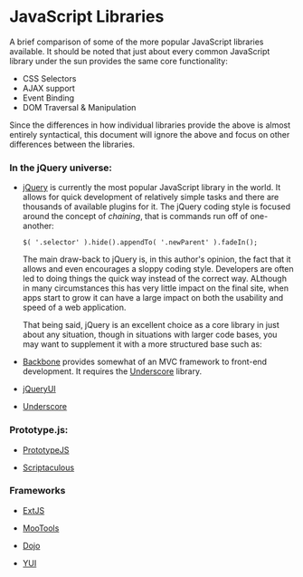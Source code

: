# JavaScript Libraries

A brief comparison of some of the more popular JavaScript libraries available.  It should be noted that just about every common JavaScript library under the sun provides the same core functionality:

- CSS Selectors
- AJAX support
- Event Binding
- DOM Traversal & Manipulation

Since the differences in how individual libraries provide the above is almost entirely syntactical, this document will ignore the above and focus on other differences between the libraries.

### In the jQuery universe:

- [jQuery] is currently the most popular JavaScript library in the world.  It allows for quick development of relatively simple tasks and there are thousands of available plugins for it.  The jQuery coding style is focused around the concept of _chaining_, that is commands run off of one-another:
    ```
    $( '.selector' ).hide().appendTo( '.newParent' ).fadeIn();
    ```

  The main draw-back to jQuery is, in this author's opinion, the fact that it allows and even encourages a sloppy coding style.  Developers are often led to doing things the quick way instead of the correct way.  ALthough in many circumstances this has very little impact on the final site, when apps start to grow it can have a large impact on both the usability and speed of a web application.

  That being said, jQuery is an excellent choice as a core library in just about any situation, though in situations with larger code bases, you may want to supplement it with a more structured base such as:

- [Backbone] provides somewhat of an MVC framework to front-end development.  It requires the [Underscore] library.

- [jQueryUI]

- [Underscore]

### Prototype.js:

- [PrototypeJS]

- [Scriptaculous]

### Frameworks

- [ExtJS]

- [MooTools]

- [Dojo]

- [YUI]



[jQuery]:        http://www.jquery.com/
[jQueryUI]:      http://jqueryui.com/
[Backbone]:      http://documentcloud.github.com/backbone/
[Underscore]:    http://documentcloud.github.com/underscore/
[PrototypeJS]:   http://prototypejs.org/
[Scriptaculous]: http://script.aculo.us/
[ExtJS]:         http://www.sencha.com/products/extjs/
[MooTools]:      http://mootools.net/
[Dojo]:          http://dojotoolkit.org/
[YUI]:           http://developer.yahoo.com/yui/